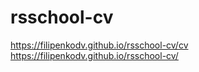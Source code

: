 # rsschool-cv
https://filipenkodv.github.io/rsschool-cv/cv
https://filipenkodv.github.io/rsschool-cv/
